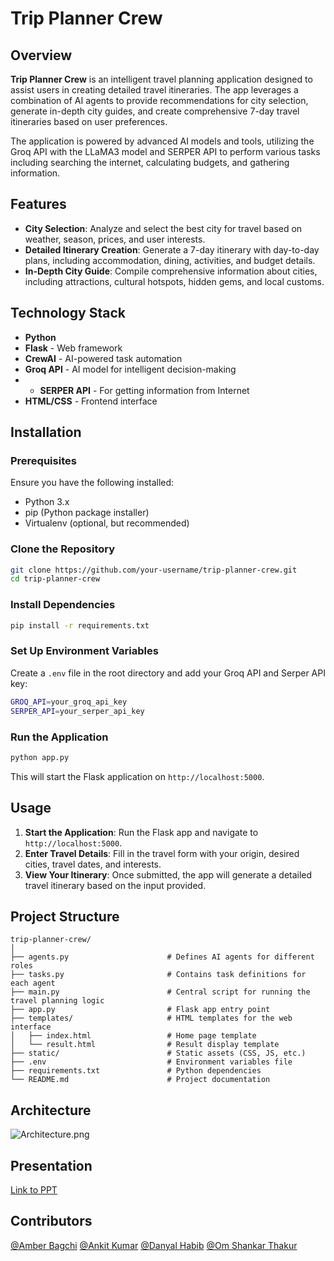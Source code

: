 
# Trip Planner Crew

## Overview

**Trip Planner Crew** is an intelligent travel planning application designed to assist users in creating detailed travel itineraries. The app leverages a combination of AI agents to provide recommendations for city selection, generate in-depth city guides, and create comprehensive 7-day travel itineraries based on user preferences.

The application is powered by advanced AI models and tools, utilizing the Groq API with the LLaMA3 model and SERPER API to perform various tasks including searching the internet, calculating budgets, and gathering information.

## Features

- **City Selection**: Analyze and select the best city for travel based on weather, season, prices, and user interests.
- **Detailed Itinerary Creation**: Generate a 7-day itinerary with day-to-day plans, including accommodation, dining, activities, and budget details.
- **In-Depth City Guide**: Compile comprehensive information about cities, including attractions, cultural hotspots, hidden gems, and local customs.

## Technology Stack

- **Python**
- **Flask** - Web framework
- **CrewAI** - AI-powered task automation
- **Groq API** - AI model for intelligent decision-making
- - **SERPER API** - For getting information from Internet
- **HTML/CSS** - Frontend interface

## Installation

### Prerequisites

Ensure you have the following installed:

- Python 3.x
- pip (Python package installer)
- Virtualenv (optional, but recommended)

### Clone the Repository

```bash
git clone https://github.com/your-username/trip-planner-crew.git
cd trip-planner-crew
```

### Install Dependencies

```bash
pip install -r requirements.txt
```

### Set Up Environment Variables

Create a `.env` file in the root directory and add your Groq API and Serper API key:

```bash
GROQ_API=your_groq_api_key
SERPER_API=your_serper_api_key
```

### Run the Application

```bash
python app.py
```

This will start the Flask application on `http://localhost:5000`.

## Usage

1. **Start the Application**: Run the Flask app and navigate to `http://localhost:5000`.
2. **Enter Travel Details**: Fill in the travel form with your origin, desired cities, travel dates, and interests.
3. **View Your Itinerary**: Once submitted, the app will generate a detailed travel itinerary based on the input provided.

## Project Structure

```
trip-planner-crew/
│
├── agents.py                      # Defines AI agents for different roles
├── tasks.py                       # Contains task definitions for each agent
├── main.py                        # Central script for running the travel planning logic
├── app.py                         # Flask app entry point
├── templates/                     # HTML templates for the web interface
│   ├── index.html                 # Home page template
│   └── result.html                # Result display template
├── static/                        # Static assets (CSS, JS, etc.)
├── .env                           # Environment variables file
├── requirements.txt               # Python dependencies
└── README.md                      # Project documentation
```




## Architecture

![Architecture.png](https://i.ibb.co/Xj1B5vB/Version-1.png)

## Presentation

[Link to PPT](https://drive.google.com/file/d/1R4af9vPvucmJdyxNktGkKKrhRGybG5Qt/view?usp=sharing)

## Contributors
[@Amber Bagchi](https://github.com/amber-bagchi)
[@Ankit Kumar](https://github.com/iamankit7667)
[@Danyal Habib](https://github.com/DanyalHabib007)
[@Om Shankar Thakur](https://github.com/Om-Shankar-Thakur)
